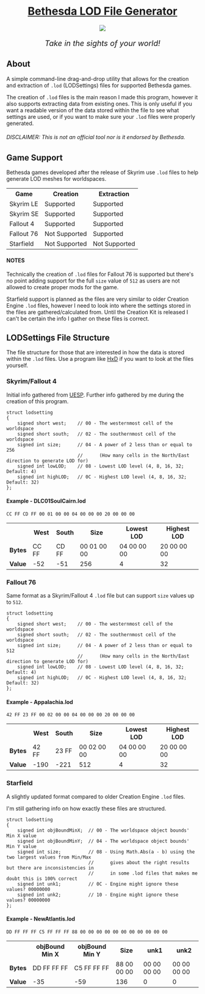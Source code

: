 <div align="center">
<h1><u>Bethesda LOD File Generator</u></h1>
<img src="Bethesda LOD File Generator/Resources/Icon.ico" />
<p style="font-size:20px"><i>Take in the sights of your world!</i></p>
</div>

<h2>About</h2>
<p>
A simple command-line drag-and-drop utility that allows for the creation and extraction of <code>.lod</code> (LODSettings) files for supported Bethesda games.

The creation of <code>.lod</code> files is the main reason I made this program, however it also supports extracting data from existing ones.
This is only useful if you want a readable version of the data stored within the file to see what settings are used, or if you want to make sure your <code>.lod</code> files were properly generated.
</p>

<h6>DISCLAIMER: This is not an official tool nor is it endorsed by Bethesda.</h6>

<h2>Game Support</h2>
<p>
Bethesda games developed after the release of Skyrim use <code>.lod</code> files to help generate LOD meshes for worldspaces.
</p>

<table>
    <tr>
        <th>Game</th>
        <th>Creation</th>
        <th>Extraction</th>
    </tr>
    <tr>
        <td>Skyrim LE</td>
        <td>Supported</td>
        <td>Supported</td>
    </tr>
    <tr>
        <td>Skyrim SE</td>
        <td>Supported</td>
        <td>Supported</td>
    </tr>
    <tr>
        <td>Fallout 4</td>
        <td>Supported</td>
        <td>Supported</td>
    </tr>
    <tr>
        <td>Fallout 76</td>
        <td>Not Supported</td>
        <td>Supported</td>
    </tr>
    <tr>
        <td>Starfield</td>
        <td>Not Supported</td>
        <td>Not Supported</td>
    </tr>
</table>

<h4>NOTES</h4>
<p>
Technically the creation of <code>.lod</code> files for Fallout 76 is supported but there's no point adding support for the full <code>size</code> value of <code>512</code> as users are not allowed to create proper mods for the game.

Starfield support is planned as the files are very similar to older Creation Engine <code>.lod</code> files, however I need to look into where the settings stored in the files are gathered/calculated from. Until the Creation Kit is released I can't be certain the info I gather on these files is correct.
</p>

<h2>LODSettings File Structure</h2>
<p>
The file structure for those that are interested in how the data is stored within the <code>.lod</code> files. Use a program like <a href="https://mh-nexus.de/en/hxd/">HxD</a> if you want to look at the files yourself.
</p>

<h3>Skyrim/Fallout 4</h3>
<p>
Initial info gathered from <a href="https://en.uesp.net/wiki/Skyrim_Mod:LOD_Settings_File_Format">UESP</a>. Further info gathered by me during the creation of this program.
</p>
<pre><code>struct lodsetting
{
    signed short west;    // 00 - The westernmost cell of the worldspace
    signed short south;   // 02 - The southernmost cell of the worldspace
    signed int size;      // 04 - A power of 2 less than or equal to 256
                          //      (How many cells in the North/East direction to generate LOD for)
    signed int lowLOD;    // 08 - Lowest LOD level (4, 8, 16, 32; Default: 4)
    signed int highLOD;   // 0C - Highest LOD level (4, 8, 16, 32; Default: 32)
};
</code></pre>

<h4>Example - DLC01SoulCairn.lod</h4>
<pre><code>CC FF CD FF 00 01 00 00 04 00 00 00 20 00 00 00</code></pre>
<table>
    <tr>
        <th></th>
        <th>West</th>
        <th>South</th>
        <th>Size</th>
        <th>Lowest LOD</th>
        <th>Highest LOD</th>
    </tr>
    <tr>
        <td><b>Bytes</b></td>
        <td>CC FF</td>
        <td>CD FF</td>
        <td>00 01 00 00</td>
        <td>04 00 00 00</td>
        <td>20 00 00 00</td>
    </tr>
    <tr>
        <td><b>Value</b></td>
        <td>-52</td>
        <td>-51</td>
        <td>256</td>
        <td>4</td>
        <td>32</td>
    </tr>
</table>

<h3>Fallout 76</h3>
<p>
Same format as a Skyrim/Fallout 4 <code>.lod</code> file but can support <code>size</code> values up to <code>512</code>.
</p>
<pre><code>struct lodsetting
{
    signed short west;    // 00 - The westernmost cell of the worldspace
    signed short south;   // 02 - The southernmost cell of the worldspace
    signed int size;      // 04 - A power of 2 less than or equal to 512
                          //      (How many cells in the North/East direction to generate LOD for)
    signed int lowLOD;    // 08 - Lowest LOD level (4, 8, 16, 32; Default: 4)
    signed int highLOD;   // 0C - Highest LOD level (4, 8, 16, 32; Default: 32)
};
</code></pre>

<h4>Example - Appalachia.lod</h4>
<pre><code>42 FF 23 FF 00 02 00 00 04 00 00 00 20 00 00 00</code></pre>
<table>
    <tr>
        <th></th>
        <th>West</th>
        <th>South</th>
        <th>Size</th>
        <th>Lowest LOD</th>
        <th>Highest LOD</th>
    </tr>
    <tr>
        <td><b>Bytes</b></td>
        <td>42 FF</td>
        <td>23 FF</td>
        <td>00 02 00 00</td>
        <td>04 00 00 00</td>
        <td>20 00 00 00</td>
    </tr>
    <tr>
        <td><b>Value</b></td>
        <td>-190</td>
        <td>-221</td>
        <td>512</td>
        <td>4</td>
        <td>32</td>
    </tr>
</table>

<h3>Starfield</h3>
<p>
A slightly updated format compared to older Creation Engine <code>.lod</code> files.

I'm still gathering info on how exactly these files are structured.
</p>
<pre><code>struct lodsetting
{
    signed int objBoundMinX;  // 00 - The worldspace object bounds' Min X value
    signed int objBoundMinY;  // 04 - The worldspace object bounds' Min Y value
    signed int size;          // 08 - Using Math.Abs(a - b) using the two largest values from Min/Max
                              //      gives about the right results but there are inconsistencies in
                              //      in some .lod files that makes me doubt this is 100% correct
    signed int unk1;          // 0C - Engine might ignore these values? 00000000
    signed int unk2;          // 10 - Engine might ignore these values? 00000000
};
</code></pre>

<h4>Example - NewAtlantis.lod</h4>
<pre><code>DD FF FF FF C5 FF FF FF 88 00 00 00 00 00 00 00 00 00 00 00</code></pre>
<table>
    <tr>
        <th></th>
        <th>objBound Min X</th>
        <th>objBound Min Y</th>
        <th>Size</th>
        <th>unk1</th>
        <th>unk2</th>
    </tr>
    <tr>
        <td><b>Bytes</b></td>
        <td>DD FF FF FF</td>
        <td>C5 FF FF FF</td>
        <td>88 00 00 00</td>
        <td>00 00 00 00</td>
        <td>00 00 00 00</td>
    </tr>
    <tr>
        <td><b>Value</b></td>
        <td>-35</td>
        <td>-59</td>
        <td>136</td>
        <td>0</td>
        <td>0</td>
    </tr>
</table>
